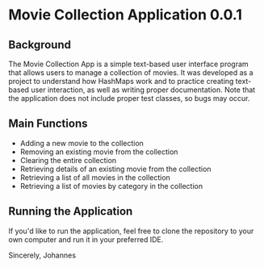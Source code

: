 <h1>Movie Collection Application 0.0.1</h1>

<h2>Background</h2>

<p>The Movie Collection App is a simple text-based user interface program that allows users to manage a collection of movies. 
It was developed as a project to understand how HashMaps work and to practice creating text-based user interaction, as well as writing proper documentation.
Note that the application does not include proper test classes, so bugs may occur.</p>

<h2>Main Functions</h2>
<ul>
  <li>Adding a new movie to the collection</li>
  <li>Removing an existing movie from the collection</li>
  <li>Clearing the entire collection</li>
  <li>Retrieving details of an existing movie from the collection</li>
  <li>Retrieving a list of all movies in the collection</li>
  <li>Retrieving a list of movies by category in the collection</li>
</ul>

<h2>Running the Application</h2>

<p>If you'd like to run the application, feel free to clone the repository to your own computer and run it in your preferred IDE.</p>

<p>Sincerely, Johannes</p>
